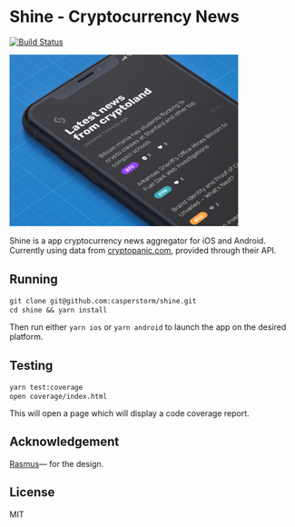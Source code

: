 # Shine - Cryptocurrency News

[![Build Status](https://www.bitrise.io/app/5c6947b54617b4a3/status.svg?token=IJ8ayRR_6Y44s3HezfQz4A&branch=master)](https://www.bitrise.io/app/5c6947b54617b4a3)

<img src="./assets/marketing/marketing.png" width="80%">

Shine is a app cryptocurrency news aggregator for iOS and Android.
Currently using data from [cryptopanic.com](https://cryptopanic.com/), provided through their API.

## Running
```
git clone git@github.com:casperstorm/shine.git
cd shine && yarn install
```
Then run either `yarn ios` or `yarn android` to launch the app on the desired platform.

## Testing
```
yarn test:coverage
open coverage/index.html
```
This will open a page which will display a code coverage report.

## Acknowledgement
[Rasmus](http://rasmusnielsen.dk/)— for the design.

## License

MIT
